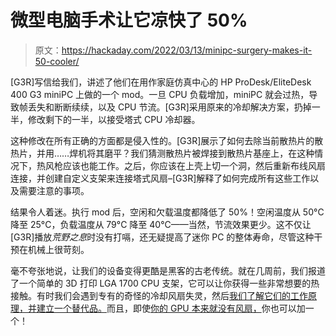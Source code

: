 # 微型电脑手术让它凉快了 50%

> 原文：<https://hackaday.com/2022/03/13/minipc-surgery-makes-it-50-cooler/>

[G3R]写信给我们，讲述了他们在用作家庭仿真中心的 HP ProDesk/EliteDesk 400 G3 miniPC 上做的一个 mod。一旦 CPU 负载增加，miniPC 就会过热，导致帧丢失和断断续续，以及 CPU 节流。[G3R]采用原来的冷却解决方案，扔掉一半，修改剩下的一半，以接受塔式 CPU 冷却器。

这种修改在所有正确的方面都是侵入性的。[G3R]展示了如何去除当前散热片的散热片，并用……焊机将其磨平？我们猜测散热片被焊接到散热片基座上，在这种情况下，热风枪应该也能工作。之后，你应该在上壳上切一个洞，然后重新布线风扇连接，并创建自定义支架来连接塔式风扇–[G3R]解释了如何完成所有这些工作以及需要注意的事项。

结果令人着迷。执行 mod 后，空闲和欠载温度都降低了 50%！空闲温度从 50°C 降至 25°C，负载温度从 79°C 降至 40°C——当然，节流效果更少。这不仅让[G3R]播放*荒野之息*时没有打嗝，还无疑提高了迷你 PC 的整体寿命，尽管这种干预在机械上很苛刻。

毫不夸张地说，让我们的设备变得更酷是黑客的古老传统。就在几周前，我们报道了一个简单的 3D 打印 LGA 1700 CPU 支架，它可以让你获得一些非常想要的热接触。有时我们会遇到专有的奇怪的冷却风扇失灵，然后[我们了解它们的工作原理，并建立一个替代品。](https://hackaday.com/2019/10/26/proprietary-fan-blows-gets-pwm-upgrade/)而且，即使[你的 GPU 本来就没有风扇，](https://hackaday.com/2021/11/06/3d-printed-fan-mount-keeps-server-gpu-cool-in-desktop-case/)你也可以加一个！
